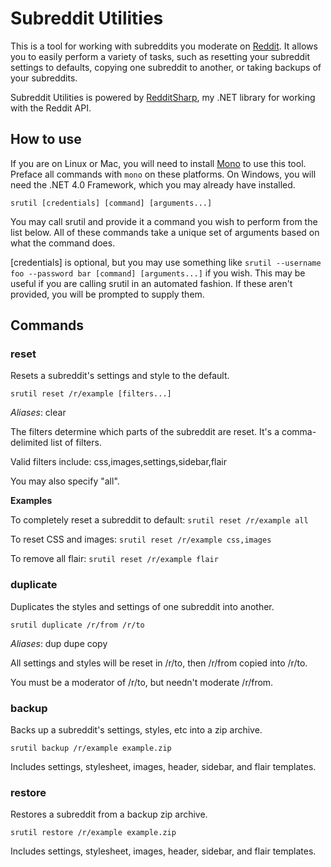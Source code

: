 # Subreddit Utilities

This is a tool for working with subreddits you moderate on [Reddit](http://reddit.com). It allows you to easily perform
a variety of tasks, such as resetting your subreddit settings to defaults, copying one subreddit to another, or taking
backups of your subreddits.

Subreddit Utilities is powered by [RedditSharp](https://github.com/SirCmpwn/RedditSharp), my .NET library for working
with the Reddit API.

## How to use

If you are on Linux or Mac, you will need to install [Mono](http://mono-project.com) to use this tool. Preface all commands
with `mono` on these platforms. On Windows, you will need the .NET 4.0 Framework, which you may already have installed.

    srutil [credentials] [command] [arguments...]

You may call srutil and provide it a command you wish to perform from the list below. All of these commands take a unique
set of arguments based on what the command does.

[credentials] is optional, but you may use something like `srutil --username foo --password bar [command] [arguments...]`
if you wish. This may be useful if you are calling srutil in an automated fashion. If these aren't provided, you will be
prompted to supply them.

## Commands

### reset

Resets a subreddit's settings and style to the default.

    srutil reset /r/example [filters...]

*Aliases*: clear

The filters determine which parts of the subreddit are reset. It's a comma-delimited list of filters.

Valid filters include: css,images,settings,sidebar,flair

You may also specify "all".

**Examples**

To completely reset a subreddit to default: `srutil reset /r/example all`

To reset CSS and images: `srutil reset /r/example css,images`

To remove all flair: `srutil reset /r/example flair`

### duplicate

Duplicates the styles and settings of one subreddit into another.

    srutil duplicate /r/from /r/to

*Aliases*: dup dupe copy

All settings and styles will be reset in /r/to, then /r/from copied into /r/to.

You must be a moderator of /r/to, but needn't moderate /r/from.

### backup

Backs up a subreddit's settings, styles, etc into a zip archive.

    srutil backup /r/example example.zip

Includes settings, stylesheet, images, header, sidebar, and flair templates.

### restore

Restores a subreddit from a backup zip archive.

    srutil restore /r/example example.zip

Includes settings, stylesheet, images, header, sidebar, and flair templates.
